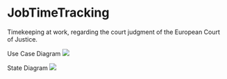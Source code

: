 # JobTimeTracking
Timekeeping at work, regarding the court judgment of the European Court of Justice.

Use Case Diagram
<img src="https://image.prntscr.com/image/am4pn7qARESMg6moEnaaNA.jpg" />  

State Diagram
<img src="https://image.prntscr.com/image/q4yutEIySbaGnAYzkg_bMw.jpg" />  
